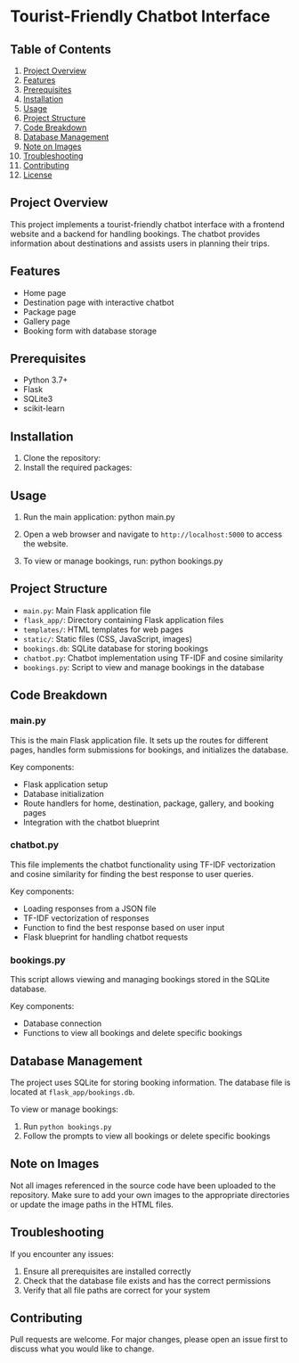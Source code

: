 # Tourist-Friendly Chatbot Interface

## Table of Contents
1. [Project Overview](#project-overview)
2. [Features](#features)
3. [Prerequisites](#prerequisites)
4. [Installation](#installation)
5. [Usage](#usage)
6. [Project Structure](#project-structure)
7. [Code Breakdown](#code-breakdown)
8. [Database Management](#database-management)
9. [Note on Images](#note-on-images)
10. [Troubleshooting](#troubleshooting)
11. [Contributing](#contributing)
12. [License](#license)

## Project Overview

This project implements a tourist-friendly chatbot interface with a frontend website and a backend for handling bookings. The chatbot provides information about destinations and assists users in planning their trips.

## Features

- Home page
- Destination page with interactive chatbot
- Package page
- Gallery page
- Booking form with database storage

## Prerequisites

- Python 3.7+
- Flask
- SQLite3
- scikit-learn

## Installation

1. Clone the repository:
2. Install the required packages:
## Usage

1. Run the main application: python main.py
2. Open a web browser and navigate to `http://localhost:5000` to access the website.

3. To view or manage bookings, run: python bookings.py
## Project Structure

- `main.py`: Main Flask application file
- `flask_app/`: Directory containing Flask application files
- `templates/`: HTML templates for web pages
- `static/`: Static files (CSS, JavaScript, images)
- `bookings.db`: SQLite database for storing bookings
- `chatbot.py`: Chatbot implementation using TF-IDF and cosine similarity
- `bookings.py`: Script to view and manage bookings in the database

## Code Breakdown

### main.py

This is the main Flask application file. It sets up the routes for different pages, handles form submissions for bookings, and initializes the database.

Key components:
- Flask application setup
- Database initialization
- Route handlers for home, destination, package, gallery, and booking pages
- Integration with the chatbot blueprint

### chatbot.py

This file implements the chatbot functionality using TF-IDF vectorization and cosine similarity for finding the best response to user queries.

Key components:
- Loading responses from a JSON file
- TF-IDF vectorization of responses
- Function to find the best response based on user input
- Flask blueprint for handling chatbot requests

### bookings.py

This script allows viewing and managing bookings stored in the SQLite database.

Key components:
- Database connection
- Functions to view all bookings and delete specific bookings

## Database Management

The project uses SQLite for storing booking information. The database file is located at `flask_app/bookings.db`.

To view or manage bookings:
1. Run `python bookings.py`
2. Follow the prompts to view all bookings or delete specific bookings

## Note on Images

Not all images referenced in the source code have been uploaded to the repository. Make sure to add your own images to the appropriate directories or update the image paths in the HTML files.

## Troubleshooting

If you encounter any issues:
1. Ensure all prerequisites are installed correctly
2. Check that the database file exists and has the correct permissions
3. Verify that all file paths are correct for your system

## Contributing

Pull requests are welcome. For major changes, please open an issue first to discuss what you would like to change.

